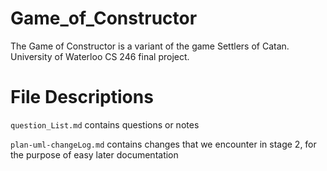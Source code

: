 # Game_of_Constructor
The Game of Constructor is a variant of the game Settlers of Catan. University of Waterloo CS 246 final project.

# File Descriptions
`question_List.md` contains questions or notes

`plan-uml-changeLog.md` contains changes that we encounter in stage 2, for the purpose of easy later documentation